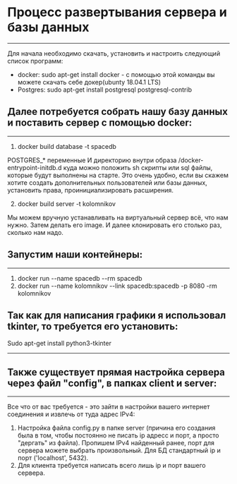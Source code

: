 # Процесс развертывания сервера и базы данных
-------------------------------
Для начала необходимо скачать, установить и настроить следующий список программ:
  - docker: sudo apt-get install docker - с помощью этой команды вы можете скачать себе докер(ubunty 18.04.1 LTS)
  - Postgres: sudo apt-get install postgresql postgresql-contrib


## Далее потребуется собрать нашу базу данных и поставить сервер с помощью docker:
---------------------------
1. docker build database -t spacedb 

POSTGRES_* переменные
И директорию внутри образа /docker-entrypoint-initdb.d куда можно положить sh скрипты или sql файлы, которые будут выполнены на старте. Это очень удобно, если вы скажем хотите создать дополнительных пользователей или базы данных, установить права, проинициализировать расширения.

2. 	docker build server -t kolomnikov 

Мы  можем вручную устанавливать на виртуальный сервер всё, что нам нужно. Затем делать его image. И далее клонировать его столько раз, сколько нам надо.

## Запустим наши контейнеры: 
-----------------------------
1. docker run --name spacedb --rm spacedb
2. docker run --name kolomnikov --link spacedb:spacedb -p 8080 -rm kolomnikov	

## Так как для написания графики я использовал tkinter, то требуется его установить: 

Sudo apt-get install python3-tkinter

------------------------------------------------

## Также существует прямая настройка сервера через файл "config", в папках client и server:
-------------------------------------
Все что от вас требуется - это зайти в настройки вашего интернет соединения и извлечь от туда адрес IPv4:

1. Настройка файла config.py в папке server (причина его создания была в том, чтобы постоянно не писать ip адресс и порт, а просто "дергать" из файла). Пропишем IPv4 найденный ранее, порт для сервера можете выбрать произвольный. Для БД стандартный ip и порт ('localhost', 5432). 
2. Для клиента требуется написать всего лишь ip и порт вашего сервера.

